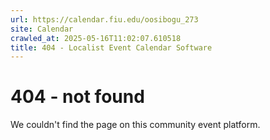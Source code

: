```yaml
---
url: https://calendar.fiu.edu/oosibogu_273
site: Calendar
crawled_at: 2025-05-16T11:02:07.610518
title: 404 - Localist Event Calendar Software
---
```


# 404 - not found
We couldn't find the page on this community event platform.
